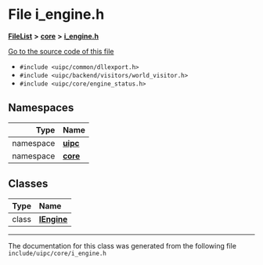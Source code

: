 

# File i\_engine.h



[**FileList**](files.md) **>** [**core**](dir_eca9d1283f7cad9ff89c5ab44937d4d9.md) **>** [**i\_engine.h**](i__engine_8h.md)

[Go to the source code of this file](i__engine_8h_source.md)



* `#include <uipc/common/dllexport.h>`
* `#include <uipc/backend/visitors/world_visitor.h>`
* `#include <uipc/core/engine_status.h>`













## Namespaces

| Type | Name |
| ---: | :--- |
| namespace | [**uipc**](namespaceuipc.md) <br> |
| namespace | [**core**](namespaceuipc_1_1core.md) <br> |


## Classes

| Type | Name |
| ---: | :--- |
| class | [**IEngine**](classuipc_1_1core_1_1_i_engine.md) <br> |



















































------------------------------
The documentation for this class was generated from the following file `include/uipc/core/i_engine.h`

